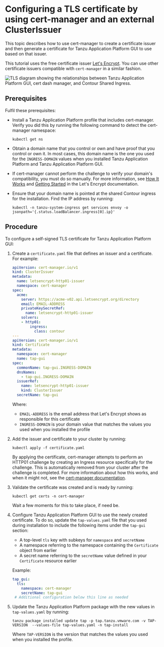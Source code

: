 # Configuring a TLS certificate by using cert-manager and an external ClusterIssuer

This topic describes how to use cert-manager to create a certificate issuer and then generate a
certificate for Tanzu Application Platform GUI to use based on that issuer.

This tutorial uses the free certificate issuer [Let's Encrypt](https://letsencrypt.org).
You can use other certificate issuers compatible with `cert-manager` in a similar fashion.

![TLS diagram showing the relationships between Tanzu Application Platform GUI, cert dash manager, and Contour Shared Ingress.](images/TAP-GUI-TLS-CERT.png)

## <a id="prereqs"></a> Prerequisites

Fulfil these prerequisites:

- Install a Tanzu Application Platform profile that includes cert-manager.
  Verify you did this by running the following command to detect the cert-manager namespace:

    ```console
    kubectl get ns
    ```

- Obtain a domain name that you control or own and have proof that you control or own it.
  In most cases, this domain name is the one you used for the `INGRESS-DOMAIN` values when you
  installed Tanzu Application Platform and Tanzu Application Platform GUI.
- If cert-manager cannot perform the challenge to verify your domain's compatibility, you must do so
  manually. For more information, see [How It Works](https://letsencrypt.org/how-it-works/) and
  [Getting Started](https://letsencrypt.org/getting-started/) in the Let's Encrypt documentation.
- Ensure that your domain name is pointed at the shared Contour ingress for the installation.
  Find the IP address by running:

    ```console
    kubectl -n tanzu-system-ingress get services envoy -o jsonpath='{.status.loadBalancer.ingress[0].ip}'
    ```

## <a id="procedure"></a> Procedure

To configure a self-signed TLS certificate for Tanzu Application Platform GUI:

1. Create a `certificate.yaml` file that defines an issuer and a certificate. For example:

    ```yaml
    apiVersion: cert-manager.io/v1
    kind: ClusterIssuer
    metadata:
      name: letsencrypt-http01-issuer
      namespace: cert-manager
    spec:
      acme:
        server: https://acme-v02.api.letsencrypt.org/directory
        email: EMAIL-ADDRESS
        privateKeySecretRef:
          name: letsencrypt-http01-issuer
        solvers:
        - http01:
            ingress:
              class: contour
    ---
    apiVersion: cert-manager.io/v1
    kind: Certificate
    metadata:
      namespace: cert-manager
      name: tap-gui
    spec:
      commonName: tap-gui.INGRESS-DOMAIN
      dnsNames:
        - tap-gui.INGRESS-DOMAIN
      issuerRef:
        name: letsencrypt-http01-issuer
        kind: ClusterIssuer
      secretName: tap-gui
   ```

   Where:

   - `EMAIL-ADDRESS` is the email address that Let's Encrypt shows as responsible for this certificate
   - `INGRESS-DOMAIN` is your domain value that matches the values you used when you installed the
     profile

1. Add the issuer and certificate to your cluster by running:

   ```console
   kubectl apply -f certificate.yaml
   ```

   By applying the certificate, cert-manager attempts to perform an HTTP01 challenge by creating an
   Ingress resource specifically for the challenge. This is automatically removed from your cluster
   after the challenge is completed. For more information about how this works, and when it might not,
   see the [cert-manager documentation](https://cert-manager.io/docs/configuration/acme/http01/).

1. Validate the certificate was created and is ready by running:

   ```console
   kubectl get certs -n cert-manager
   ```

   Wait a few moments for this to take place, if need be.

1. Configure Tanzu Application Platform GUI to use the newly created certificate.
   To do so, update the `tap-values.yaml` file that you used during installation to include the
   following items under the `tap-gui` section:

   - A top-level `tls` key with subkeys for `namespace` and `secretName`
   - A namespace referring to the namespace containing the `Certificate` object from earlier
   - A secret name referring to the `secretName` value defined in your `Certificate` resource earlier

   Example:

   ```yaml
   tap_gui:
     tls:
       namespace: cert-manager
       secretName: tap-gui
    # Additional configuration below this line as needed
   ```

1. Update the Tanzu Application Platform package with the new values in `tap-values.yaml` by running:

    ```console
    tanzu package installed update tap -p tap.tanzu.vmware.com -v TAP-VERSION  --values-file tap-values.yaml -n tap-install
    ```

    Where `TAP-VERSION` is the version that matches the values you used when you installed the profile.